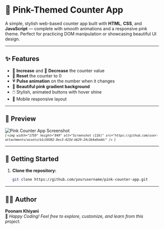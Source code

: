 # 💖 Pink-Themed Counter App

A simple, stylish web-based counter app built with **HTML**, **CSS**, and **JavaScript** — complete with smooth animations and a responsive pink theme. Perfect for practicing DOM manipulation or showcasing beautiful UI design.

---

## ✨ Features

- 🔼 **Increase** and 🔽 **Decrease** the counter value
- 🔁 **Reset** the counter to 0
- 💗 **Pulse animation** on the number when it changes
- 🎨 **Beautiful pink gradient background**
- 🖱️ Stylish, animated buttons with hover shine
- 📱 Mobile responsive layout

---

## 📸 Preview

![Pink Counter App Screenshot](<img width="1759" height="849" alt="Screenshot (116)" src="https://github.com/user-attachments/assets/f94cc4ee-9961-481d-823d-b489313d99f4" />
)  
<sub>*( `<img width="1759" height="849" alt="Screenshot (116)" src="https://github.com/user-attachments/assets/b1c50302-8ec3-423d-b629-24c3b4a9addc" />
`)*</sub>

---

## 🚀 Getting Started

1. **Clone the repository:**
   ```bash
   git clone https://github.com/yourusername/pink-counter-app.git

---

## 👩‍💻 Author

**Poonam Khiyani**  
💌 *Happy Coding! Feel free to explore, customize, and learn from this project.*
